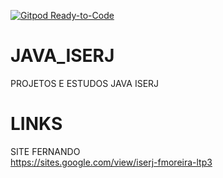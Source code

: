[![Gitpod Ready-to-Code](https://img.shields.io/badge/Gitpod-Ready--to--Code-blue?logo=gitpod)](https://gitpod.io/#https://github.com/Victormbg/JAVA_ISERJ) 

# JAVA_ISERJ
PROJETOS E ESTUDOS JAVA ISERJ

# LINKS 
SITE FERNANDO<br>
https://sites.google.com/view/iserj-fmoreira-ltp3
